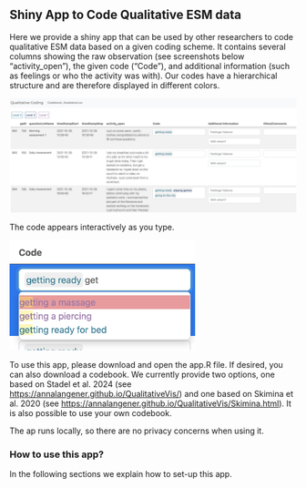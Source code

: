 ## Shiny App to Code Qualitative ESM data

Here we provide a shiny app that can be used by other researchers to
code qualitative ESM data based on a given coding scheme. It contains
several columns showing the raw observation (see screenshots below
“activity_open”), the given code (“Code”), and additional information
(such as feelings or who the activity was with). Our codes have a
hierarchical structure and are therefore displayed in different colors.

<img src="Example_app1.jpg" width="856" />

The code appears interactively as you type.

<img src="Example_app2.png" width="326" />

To use this app, please download and open the app.R file. If desired,
you can also download a codebook. We currently provide two options, one
based on Stadel et al. 2024 (see
<https://annalangener.github.io/QualitativeVis/>) and one based on
Skimina et al. 2020 (see
<https://annalangener.github.io/QualitativeVis/Skimina.html>). It is
also possible to use your own codebook.

The ap runs locally, so there are no privacy concerns when using it.

### How to use this app?

In the following sections we explain how to set-up this app.
